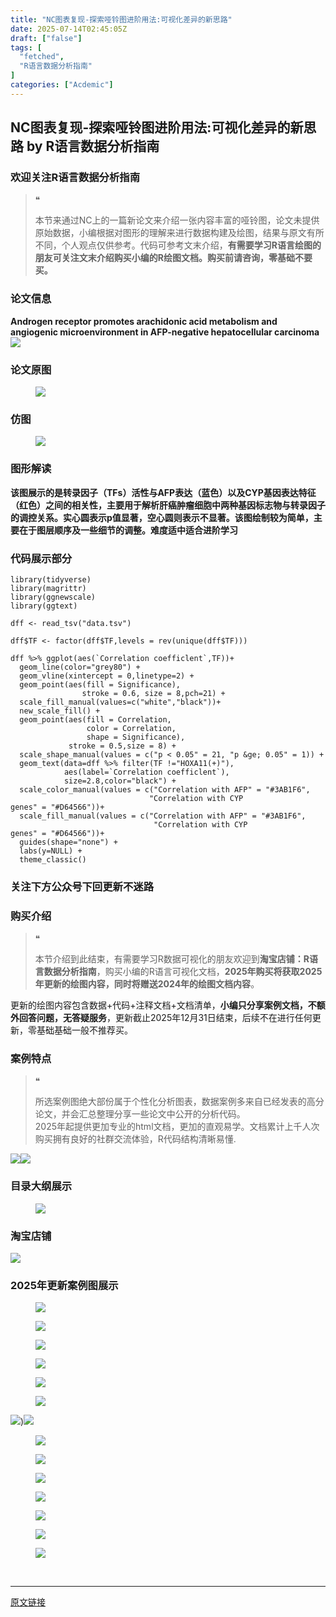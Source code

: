 ```yaml
---
title: "NC图表复现-探索哑铃图进阶用法:可视化差异的新思路"
date: 2025-07-14T02:45:05Z
draft: ["false"]
tags: [
  "fetched",
  "R语言数据分析指南"
]
categories: ["Acdemic"]
---
```

NC图表复现-探索哑铃图进阶用法:可视化差异的新思路 by R语言数据分析指南
------
<div><section data-tool="mdnice编辑器" data-website="https://www.mdnice.com" data-pm-slice="0 0 []"><h3 data-cacheurl="" data-remoteid="" data-tool="mdnice编辑器"><span></span><span><span leaf="">欢迎关注R语言数据分析指南</span></span><span></span></h3><blockquote><span><span leaf="">❝</span></span><p><span leaf="">本节来通过NC上的一篇新论文来介绍一张内容丰富的哑铃图，论文未提供原始数据，小编根据对图形的理解来进行数据构建及绘图，结果与原文有所不同，个人观点仅供参考。代码可参考文末介绍，</span><strong><span leaf="">有需要学习R语言绘图的朋友可关注文末介绍购买小编的R绘图文档。购买前请咨询，零基础不要买。</span></strong></p></blockquote><h3 data-cacheurl="" data-remoteid="" data-tool="mdnice编辑器"><span></span><span><span leaf="">论文信息</span></span><span></span></h3><p data-tool="mdnice编辑器"><strong><span leaf="">Androgen receptor promotes arachidonic acid metabolism and angiogenic microenvironment in AFP-negative hepatocellular carcinoma</span></strong><span leaf=""><img data-src="https://mmbiz.qpic.cn/mmbiz_png/EibnicgwScTAZic0020Q8kd8MBl4EkLoDYeVayEOJ2ZXN6sgkzGZPtPOuSz14xdxoz9vwL9QPrV0mYXeYYRh4UhcQ/640?wx_fmt=png&amp;from=appmsg" data-ratio="0.4388888888888889" data-type="png" data-w="1080" data-imgfileid="100048513" src="https://mmbiz.qpic.cn/mmbiz_png/EibnicgwScTAZic0020Q8kd8MBl4EkLoDYeVayEOJ2ZXN6sgkzGZPtPOuSz14xdxoz9vwL9QPrV0mYXeYYRh4UhcQ/640?wx_fmt=png&amp;from=appmsg"></span></p><h3 data-cacheurl="" data-remoteid="" data-tool="mdnice编辑器"><span></span><span><span leaf="">论文原图</span></span><span></span></h3><figure data-tool="mdnice编辑器"><span leaf=""><img data-src="https://mmbiz.qpic.cn/mmbiz_png/EibnicgwScTAZic0020Q8kd8MBl4EkLoDYeTDP6OXbSaIQWDSXjfgZlhDfQ8tJHN5IUurjWNkqcXGJ52Ocx4rJlzQ/640?wx_fmt=png&amp;from=appmsg" data-ratio="0.6370370370370371" data-type="png" data-w="1080" data-imgfileid="100048514" src="https://mmbiz.qpic.cn/mmbiz_png/EibnicgwScTAZic0020Q8kd8MBl4EkLoDYeTDP6OXbSaIQWDSXjfgZlhDfQ8tJHN5IUurjWNkqcXGJ52Ocx4rJlzQ/640?wx_fmt=png&amp;from=appmsg"></span></figure><h3 data-cacheurl="" data-remoteid="" data-tool="mdnice编辑器"><span></span><span><span leaf="">仿图</span></span><span></span></h3><figure data-tool="mdnice编辑器"><span leaf=""><img data-src="https://mmbiz.qpic.cn/mmbiz_png/EibnicgwScTAZic0020Q8kd8MBl4EkLoDYeAhbCQtXoTgYQricl6goIZ5nko6AAicSxeX3JY04rQbhnB5ZOboNo5FMA/640?wx_fmt=png&amp;from=appmsg" data-ratio="0.812962962962963" data-type="png" data-w="1080" data-imgfileid="100048517" src="https://mmbiz.qpic.cn/mmbiz_png/EibnicgwScTAZic0020Q8kd8MBl4EkLoDYeAhbCQtXoTgYQricl6goIZ5nko6AAicSxeX3JY04rQbhnB5ZOboNo5FMA/640?wx_fmt=png&amp;from=appmsg"></span></figure><h3 data-cacheurl="" data-remoteid="" data-tool="mdnice编辑器"><span></span><span><span leaf="">图形解读</span></span><span></span></h3><p data-tool="mdnice编辑器"><strong><span leaf=""><span textstyle="">该图展示的是转录因子（TFs）活性与AFP表达（蓝色）以及CYP基因表达特征（红色）之间的相关性，主要用于解析肝癌肿瘤细胞中两种基因标志物与转录因子的调控关系。实心圆表示p值显著，空心圆则表示不显著。该图绘制较为简单，主要在于图层顺序及一些细节的调整。难度适中适合进阶学习</span></span></strong></p><h3 data-cacheurl="" data-remoteid="" data-tool="mdnice编辑器"><span></span><span><span leaf="">代码展示部分</span></span><span></span></h3><pre data-tool="mdnice编辑器"><span data-cacheurl="" data-remoteid=""></span><code><span><span leaf="">library</span></span><span leaf="">(tidyverse)</span><span leaf=""><br></span><span><span leaf="">library</span></span><span leaf="">(magrittr)</span><span leaf=""><br></span><span><span leaf="">library</span></span><span leaf="">(ggnewscale)</span><span leaf=""><br></span><span><span leaf="">library</span></span><span leaf="">(ggtext)</span><span leaf=""><br></span><span leaf=""><br></span><span leaf="">dff &lt;- read_tsv(</span><span><span leaf="">"data.tsv"</span></span><span leaf="">)</span><span leaf=""><br></span><span leaf=""><br></span><span leaf="">dff$TF &lt;- factor(dff$TF,levels = rev(unique(dff$TF)))</span><span leaf=""><br></span><span leaf=""><br></span><span leaf="">dff %&gt;% ggplot(aes(`Correlation coefficlent`,TF))+</span><span leaf=""><br></span><span leaf="">  geom_line(color=</span><span><span leaf="">"grey80"</span></span><span leaf="">) +</span><span leaf=""><br></span><span leaf="">  geom_vline(xintercept = </span><span><span leaf="">0</span></span><span leaf="">,linetype=</span><span><span leaf="">2</span></span><span leaf="">) +</span><span leaf=""><br></span><span leaf="">  geom_point(aes(fill = Significance),</span><span leaf=""><br></span><span leaf="">                stroke = </span><span><span leaf="">0.6</span></span><span leaf="">, size = </span><span><span leaf="">8</span></span><span leaf="">,pch=</span><span><span leaf="">21</span></span><span leaf="">) +</span><span leaf=""><br></span><span leaf="">  scale_fill_manual(values=c(</span><span><span leaf="">"white"</span></span><span leaf="">,</span><span><span leaf="">"black"</span></span><span leaf="">))+</span><span leaf=""><br></span><span leaf="">  new_scale_fill() +</span><span leaf=""><br></span><span leaf="">  geom_point(aes(fill = Correlation,</span><span leaf=""><br></span><span leaf="">                 color = Correlation,</span><span leaf=""><br></span><span leaf="">                 shape = Significance),</span><span leaf=""><br></span><span leaf="">             stroke = </span><span><span leaf="">0.5</span></span><span leaf="">,size = </span><span><span leaf="">8</span></span><span leaf="">) +</span><span leaf=""><br></span><span leaf="">  scale_shape_manual(values = c(</span><span><span leaf="">"p &lt; 0.05"</span></span><span leaf=""> = </span><span><span leaf="">21</span></span><span leaf="">, </span><span><span leaf="">"p &amp;ge; 0.05"</span></span><span leaf=""> = </span><span><span leaf="">1</span></span><span leaf="">)) +</span><span leaf=""><br></span><span leaf="">  geom_text(data=dff %&gt;% filter(TF !=</span><span><span leaf="">"HOXA11(+)"</span></span><span leaf="">),</span><span leaf=""><br></span><span leaf="">            aes(label=`Correlation coefficlent`),</span><span leaf=""><br></span><span leaf="">            size=</span><span><span leaf="">2.8</span></span><span leaf="">,color=</span><span><span leaf="">"black"</span></span><span leaf="">) +</span><span leaf=""><br></span><span leaf="">  scale_color_manual(values = c(</span><span><span leaf="">"Correlation with AFP"</span></span><span leaf=""> = </span><span><span leaf="">"#3AB1F6"</span></span><span leaf="">,</span><span leaf=""><br></span><span leaf="">                               </span><span><span leaf="">"Correlation with CYP genes"</span></span><span leaf=""> = </span><span><span leaf="">"#D64566"</span></span><span leaf="">))+</span><span leaf=""><br></span><span leaf="">  scale_fill_manual(values = c(</span><span><span leaf="">"Correlation with AFP"</span></span><span leaf=""> = </span><span><span leaf="">"#3AB1F6"</span></span><span leaf="">,</span><span leaf=""><br></span><span leaf="">                                </span><span><span leaf="">"Correlation with CYP genes"</span></span><span leaf=""> = </span><span><span leaf="">"#D64566"</span></span><span leaf="">))+</span><span leaf=""><br></span><span leaf="">  guides(shape=</span><span><span leaf="">"none"</span></span><span leaf="">) +</span><span leaf=""><br></span><span leaf="">  labs(y=</span><span><span leaf="">NULL</span></span><span leaf="">) +</span><span leaf=""><br></span><span leaf="">  theme_classic()</span><span leaf=""><br></span></code></pre><h3 data-cacheurl="" data-remoteid="" data-tool="mdnice编辑器"><span></span><span><span leaf="">关注下方公众号下回更新不迷路</span></span><span></span></h3><section nodeleaf=""><mp-common-profile data-pluginname="mpprofile" data-nickname="R语言数据分析指南" data-alias="YanJANtwo" data-from="0" data-headimg="http://mmbiz.qpic.cn/mmbiz_png/EibnicgwScTAZF0rpeZII9Ltl26VbVagriczTria1fib3XgjwwHEHFjPzkmGpqWDVVHBSzhENictUM2iavAKiaM5lc9USw/0?wx_fmt=png" data-signature="R语言重症爱好者，喜欢绘制各种精美的图表，喜欢的小伙伴可以关注我，跟我一起学习" data-id="Mzg3MzQzNTYzMw==" data-is_biz_ban="0" data-service_type="1" data-verify_status="0"></mp-common-profile></section><h3 data-cacheurl="" data-remoteid="" data-tool="mdnice编辑器"><span></span><span><span leaf="">购买介绍</span></span><span></span></h3><blockquote><span><span leaf="">❝</span></span><p><span leaf="">本节介绍到此结束，有需要学习R数据可视化的朋友欢迎到</span><strong><span leaf="">淘宝店铺：R语言数据分析指南</span></strong><span leaf="">，购买小编的R语言可视化文档，</span><strong><span leaf="">2025年购买将获取2025年更新的绘图内容，同时将赠送2024年的绘图文档内容</span></strong><span leaf="">。</span></p></blockquote><p data-tool="mdnice编辑器"><span leaf="">更新的绘图内容包含数据+代码+注释文档+文档清单，</span><strong><span leaf="">小编只分享案例文档，不额外回答问题，无答疑服务</span></strong><span leaf="">，更新截止2025年12月31日结束，后续不在进行任何更新，零基础基础一般不推荐买。</span></p><h3 data-cacheurl="" data-remoteid="" data-tool="mdnice编辑器"><span></span><span><span leaf="">案例特点</span></span><span></span></h3><blockquote><span><span leaf="">❝</span></span><p><span leaf="">所选案例图绝大部份属于个性化分析图表，数据案例多来自已经发表的高分论文，并会汇总整理分享一些论文中公开的分析代码。</span><span leaf=""><br></span><span leaf="">2025年起提供更加专业的html文档，更加的直观易学。文档累计上千人次购买拥有良好的社群交流体验，R代码结构清晰易懂.</span></p></blockquote><p data-tool="mdnice编辑器"><span leaf=""><img data-src="https://mmbiz.qpic.cn/mmbiz_png/EibnicgwScTAZic0020Q8kd8MBl4EkLoDYeHia4hXYgcJRxaKIhRLOzNaC9UyuGobQo3muEIFz1cb6s1ZicL3vHCe6w/640?wx_fmt=png&amp;from=appmsg" data-ratio="0.9481481481481482" data-type="png" data-w="1080" data-imgfileid="100048515" src="https://mmbiz.qpic.cn/mmbiz_png/EibnicgwScTAZic0020Q8kd8MBl4EkLoDYeHia4hXYgcJRxaKIhRLOzNaC9UyuGobQo3muEIFz1cb6s1ZicL3vHCe6w/640?wx_fmt=png&amp;from=appmsg"><img data-src="https://mmbiz.qpic.cn/mmbiz_png/EibnicgwScTAZic0020Q8kd8MBl4EkLoDYedSibBf9OEZ8SSjpCxic0fwGlpvvnHWw4z29GC4wRkFbvwBowZCSjqHfw/640?wx_fmt=png&amp;from=appmsg" data-ratio="0.8712962962962963" data-type="png" data-w="1080" data-imgfileid="100048516" src="https://mmbiz.qpic.cn/mmbiz_png/EibnicgwScTAZic0020Q8kd8MBl4EkLoDYedSibBf9OEZ8SSjpCxic0fwGlpvvnHWw4z29GC4wRkFbvwBowZCSjqHfw/640?wx_fmt=png&amp;from=appmsg"></span></p><h3 data-cacheurl="" data-remoteid="" data-tool="mdnice编辑器"><span></span><span><span leaf="">目录大纲展示</span></span><span></span></h3><figure data-tool="mdnice编辑器"><span leaf=""><img data-src="https://mmbiz.qpic.cn/mmbiz_png/EibnicgwScTAZic0020Q8kd8MBl4EkLoDYeKh56XhuMHibmB0aWMZkvZgOWWcbuARv5Ed24tMiaGgOWzrq2ibKFxna3w/640?wx_fmt=png&amp;from=appmsg" data-ratio="0.4722222222222222" data-type="png" data-w="1080" data-imgfileid="100048522" src="https://mmbiz.qpic.cn/mmbiz_png/EibnicgwScTAZic0020Q8kd8MBl4EkLoDYeKh56XhuMHibmB0aWMZkvZgOWWcbuARv5Ed24tMiaGgOWzrq2ibKFxna3w/640?wx_fmt=png&amp;from=appmsg"></span></figure><h3 data-cacheurl="" data-remoteid="" data-tool="mdnice编辑器"><span></span><span><span leaf="">淘宝店铺</span></span><span></span></h3><section nodeleaf=""><img data-src="https://mmbiz.qpic.cn/mmbiz_jpg/EibnicgwScTAbvhPDLGT8NaialEsht92PTYNJWpmVLfoYGic1uha5FyBrDCibibZCLjiazgvpT1XcdwibfVywD2el0VAgg/640?wx_fmt=jpeg" data-ratio="1.0210420841683367" data-s="300,640" data-type="jpeg" data-w="998" type="block" data-imgfileid="100019415" src="https://mmbiz.qpic.cn/mmbiz_jpg/EibnicgwScTAbvhPDLGT8NaialEsht92PTYNJWpmVLfoYGic1uha5FyBrDCibibZCLjiazgvpT1XcdwibfVywD2el0VAgg/640?wx_fmt=jpeg"></section><h3 data-cacheurl="" data-remoteid="" data-tool="mdnice编辑器"><span></span><span><span leaf="">2025年更新案例图展示</span></span><span></span></h3><figure data-tool="mdnice编辑器"><span leaf=""><img data-src="https://mmbiz.qpic.cn/mmbiz_jpg/EibnicgwScTAZic0020Q8kd8MBl4EkLoDYeC5BcQia0IXrIGqyH2FCVVUPtVzYwGc4sVPz1HF5odbl7b0kmQVjNNibA/640?wx_fmt=jpeg&amp;from=appmsg" data-ratio="0.4222222222222222" data-type="jpeg" data-w="1080" data-imgfileid="100048519" src="https://mmbiz.qpic.cn/mmbiz_jpg/EibnicgwScTAZic0020Q8kd8MBl4EkLoDYeC5BcQia0IXrIGqyH2FCVVUPtVzYwGc4sVPz1HF5odbl7b0kmQVjNNibA/640?wx_fmt=jpeg&amp;from=appmsg"></span></figure><figure data-tool="mdnice编辑器"><span leaf=""><img data-src="https://mmbiz.qpic.cn/mmbiz_jpg/EibnicgwScTAZic0020Q8kd8MBl4EkLoDYeibxP853yafggaibDhibP46QpTh94IyHC8QtwdvnJPNm5qRILKJ4z04sDg/640?wx_fmt=jpeg&amp;from=appmsg" data-ratio="0.4185185185185185" data-type="jpeg" data-w="1080" data-imgfileid="100048521" src="https://mmbiz.qpic.cn/mmbiz_jpg/EibnicgwScTAZic0020Q8kd8MBl4EkLoDYeibxP853yafggaibDhibP46QpTh94IyHC8QtwdvnJPNm5qRILKJ4z04sDg/640?wx_fmt=jpeg&amp;from=appmsg"></span></figure><figure data-tool="mdnice编辑器"><span leaf=""><img data-src="https://mmbiz.qpic.cn/mmbiz_jpg/EibnicgwScTAZic0020Q8kd8MBl4EkLoDYefTUjKOr1Dlh3HfqqcJoLau2l09MkzXlYxbxBXkpdAHT5YretNFgoBw/640?wx_fmt=jpeg&amp;from=appmsg" data-ratio="0.44351851851851853" data-type="jpeg" data-w="1080" data-imgfileid="100048518" src="https://mmbiz.qpic.cn/mmbiz_jpg/EibnicgwScTAZic0020Q8kd8MBl4EkLoDYefTUjKOr1Dlh3HfqqcJoLau2l09MkzXlYxbxBXkpdAHT5YretNFgoBw/640?wx_fmt=jpeg&amp;from=appmsg"></span></figure><figure data-tool="mdnice编辑器"><span leaf=""><img data-src="https://mmbiz.qpic.cn/mmbiz_jpg/EibnicgwScTAZic0020Q8kd8MBl4EkLoDYe5wm2HcDVad5LwMQum4Zc8jrAaBHb2YL1Y78c6P0PUFT7eb3cck4yxg/640?wx_fmt=jpeg&amp;from=appmsg" data-ratio="0.5148148148148148" data-type="jpeg" data-w="1080" data-imgfileid="100048520" src="https://mmbiz.qpic.cn/mmbiz_jpg/EibnicgwScTAZic0020Q8kd8MBl4EkLoDYe5wm2HcDVad5LwMQum4Zc8jrAaBHb2YL1Y78c6P0PUFT7eb3cck4yxg/640?wx_fmt=jpeg&amp;from=appmsg"></span></figure><figure data-tool="mdnice编辑器"><span leaf=""><img data-src="https://mmbiz.qpic.cn/mmbiz_jpg/EibnicgwScTAZic0020Q8kd8MBl4EkLoDYeEn99ezbxExatK7QKict5IXsIAicgnyhjzC4AfWO9SiavP7oyR9V2C8tSA/640?wx_fmt=jpeg&amp;from=appmsg" data-ratio="0.41944444444444445" data-type="jpeg" data-w="1080" data-imgfileid="100048524" src="https://mmbiz.qpic.cn/mmbiz_jpg/EibnicgwScTAZic0020Q8kd8MBl4EkLoDYeEn99ezbxExatK7QKict5IXsIAicgnyhjzC4AfWO9SiavP7oyR9V2C8tSA/640?wx_fmt=jpeg&amp;from=appmsg"></span></figure><figure data-tool="mdnice编辑器"><span leaf=""><img data-src="https://mmbiz.qpic.cn/mmbiz_jpg/EibnicgwScTAZic0020Q8kd8MBl4EkLoDYenNwXZvmHAFqudhgibGZhiao85P0jvv2VSurD6sGHY74IRACQAc4bHtEQ/640?wx_fmt=jpeg&amp;from=appmsg" data-ratio="0.45" data-type="jpeg" data-w="1080" data-imgfileid="100048527" src="https://mmbiz.qpic.cn/mmbiz_jpg/EibnicgwScTAZic0020Q8kd8MBl4EkLoDYenNwXZvmHAFqudhgibGZhiao85P0jvv2VSurD6sGHY74IRACQAc4bHtEQ/640?wx_fmt=jpeg&amp;from=appmsg"></span></figure><p data-tool="mdnice编辑器"><span leaf=""><img data-src="https://mmbiz.qpic.cn/mmbiz_jpg/EibnicgwScTAZic0020Q8kd8MBl4EkLoDYeQtvelOF0X9l7Inv1jz13fvSCvo2SeEFw0NhNPaGJlSpj8HwpIG6kKg/640?wx_fmt=jpeg&amp;from=appmsg" data-ratio="0.4824074074074074" data-type="jpeg" data-w="1080" data-imgfileid="100048523" src="https://mmbiz.qpic.cn/mmbiz_jpg/EibnicgwScTAZic0020Q8kd8MBl4EkLoDYeQtvelOF0X9l7Inv1jz13fvSCvo2SeEFw0NhNPaGJlSpj8HwpIG6kKg/640?wx_fmt=jpeg&amp;from=appmsg">)<img data-src="https://mmbiz.qpic.cn/mmbiz_jpg/EibnicgwScTAZic0020Q8kd8MBl4EkLoDYeRapYnhLV1fuib4MyPtqWDhmVib3BUXWKoPDJT6aRrC5ByxjVQfEicEoLw/640?wx_fmt=jpeg&amp;from=appmsg" data-ratio="0.42777777777777776" data-type="jpeg" data-w="1080" data-imgfileid="100048526" src="https://mmbiz.qpic.cn/mmbiz_jpg/EibnicgwScTAZic0020Q8kd8MBl4EkLoDYeRapYnhLV1fuib4MyPtqWDhmVib3BUXWKoPDJT6aRrC5ByxjVQfEicEoLw/640?wx_fmt=jpeg&amp;from=appmsg"></span></p><figure data-tool="mdnice编辑器"><span leaf=""><img data-src="https://mmbiz.qpic.cn/mmbiz_jpg/EibnicgwScTAZic0020Q8kd8MBl4EkLoDYeCQct0JBDfsiaQiclEloVxKIexV9sC6oWHictnUJae8ic1lPlTibc6kFiaavQ/640?wx_fmt=jpeg&amp;from=appmsg" data-ratio="0.41944444444444445" data-type="jpeg" data-w="1080" data-imgfileid="100048525" src="https://mmbiz.qpic.cn/mmbiz_jpg/EibnicgwScTAZic0020Q8kd8MBl4EkLoDYeCQct0JBDfsiaQiclEloVxKIexV9sC6oWHictnUJae8ic1lPlTibc6kFiaavQ/640?wx_fmt=jpeg&amp;from=appmsg"></span></figure><figure data-tool="mdnice编辑器"><span leaf=""><img data-src="https://mmbiz.qpic.cn/mmbiz_jpg/EibnicgwScTAZic0020Q8kd8MBl4EkLoDYeHEiazzZJgyiaww1KfmwcvfUG8zNXDRSnvcreT4SO8IBOC5UrUsm6FFlQ/640?wx_fmt=jpeg&amp;from=appmsg" data-ratio="0.4287037037037037" data-type="jpeg" data-w="1080" data-imgfileid="100048528" src="https://mmbiz.qpic.cn/mmbiz_jpg/EibnicgwScTAZic0020Q8kd8MBl4EkLoDYeHEiazzZJgyiaww1KfmwcvfUG8zNXDRSnvcreT4SO8IBOC5UrUsm6FFlQ/640?wx_fmt=jpeg&amp;from=appmsg"></span></figure><figure data-tool="mdnice编辑器"><span leaf=""><img data-src="https://mmbiz.qpic.cn/mmbiz_jpg/EibnicgwScTAZic0020Q8kd8MBl4EkLoDYe2Xh3HsRYibzicmZFXBicENe2DA7n7m27trU5tgLIKMzM4cA4lccSibzT9Q/640?wx_fmt=jpeg&amp;from=appmsg" data-ratio="0.42592592592592593" data-type="jpeg" data-w="1080" data-imgfileid="100048532" src="https://mmbiz.qpic.cn/mmbiz_jpg/EibnicgwScTAZic0020Q8kd8MBl4EkLoDYe2Xh3HsRYibzicmZFXBicENe2DA7n7m27trU5tgLIKMzM4cA4lccSibzT9Q/640?wx_fmt=jpeg&amp;from=appmsg"></span></figure><figure data-tool="mdnice编辑器"><span leaf=""><img data-src="https://mmbiz.qpic.cn/mmbiz_jpg/EibnicgwScTAZic0020Q8kd8MBl4EkLoDYeEsSCNaX8dWU1ZMib44JpY1lyxvTVNibuQxHlef2Kk3JUKKCasjuoGbXA/640?wx_fmt=jpeg&amp;from=appmsg" data-ratio="0.4212962962962963" data-type="jpeg" data-w="1080" data-imgfileid="100048531" src="https://mmbiz.qpic.cn/mmbiz_jpg/EibnicgwScTAZic0020Q8kd8MBl4EkLoDYeEsSCNaX8dWU1ZMib44JpY1lyxvTVNibuQxHlef2Kk3JUKKCasjuoGbXA/640?wx_fmt=jpeg&amp;from=appmsg"></span></figure><figure data-tool="mdnice编辑器"><span leaf=""><img data-src="https://mmbiz.qpic.cn/mmbiz_png/EibnicgwScTAZic0020Q8kd8MBl4EkLoDYelLZnwbmdr2JwV3kJibJm9PzokR8jMVSmlUyDLtTzpQ2L0WEBeeKhXnQ/640?wx_fmt=png&amp;from=appmsg" data-ratio="0.4255555555555556" data-type="png" data-w="900" data-imgfileid="100048530" src="https://mmbiz.qpic.cn/mmbiz_png/EibnicgwScTAZic0020Q8kd8MBl4EkLoDYelLZnwbmdr2JwV3kJibJm9PzokR8jMVSmlUyDLtTzpQ2L0WEBeeKhXnQ/640?wx_fmt=png&amp;from=appmsg"></span></figure><figure data-tool="mdnice编辑器"><span leaf=""><img data-src="https://mmbiz.qpic.cn/mmbiz_png/EibnicgwScTAZic0020Q8kd8MBl4EkLoDYeibWrJPPCdJcJJFH2dqelicicw8TMAic3AtAUHovfayKw81v7ckGibMbUIJg/640?wx_fmt=png&amp;from=appmsg" data-ratio="0.4255555555555556" data-type="png" data-w="900" data-imgfileid="100048529" src="https://mmbiz.qpic.cn/mmbiz_png/EibnicgwScTAZic0020Q8kd8MBl4EkLoDYeibWrJPPCdJcJJFH2dqelicicw8TMAic3AtAUHovfayKw81v7ckGibMbUIJg/640?wx_fmt=png&amp;from=appmsg"></span></figure><figure data-tool="mdnice编辑器"><span leaf=""><img data-src="https://mmbiz.qpic.cn/mmbiz_png/EibnicgwScTAZic0020Q8kd8MBl4EkLoDYeTd1M8haybpIF3t4xku1QWP5teriaqQsWBdQfOBibWbiaEPP01j1rtjUfw/640?wx_fmt=png&amp;from=appmsg" data-ratio="0.4255555555555556" data-type="png" data-w="900" data-imgfileid="100048537" src="https://mmbiz.qpic.cn/mmbiz_png/EibnicgwScTAZic0020Q8kd8MBl4EkLoDYeTd1M8haybpIF3t4xku1QWP5teriaqQsWBdQfOBibWbiaEPP01j1rtjUfw/640?wx_fmt=png&amp;from=appmsg"></span></figure></section><section><span leaf=""><br></span></section><p><mp-style-type data-value="3"></mp-style-type></p></div>  
<hr>
<a href="https://mp.weixin.qq.com/s/r3c_dmqxZVl9hhwHKpDElw",target="_blank" rel="noopener noreferrer">原文链接</a>
